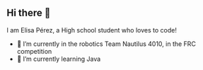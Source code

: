 ## Hi there 👋

I am Elisa Pérez, a High school student who loves to code!

- 🔭 I’m currently in the robotics Team Nautilus 4010, in the FRC competition
- 🌱 I’m currently learning Java

<!--
**ElisaFPerez/ElisaFPerez** is a ✨ _special_ ✨ repository because its `README.md` (this file) appears on your GitHub profile.

Here are some ideas to get you started:

- 🔭 I’m currently working on ...
- 🌱 I’m currently learning ...
- 👯 I’m looking to collaborate on ...
- 🤔 I’m looking for help with ...
- 💬 Ask me about ...
- 📫 How to reach me: ...
- 😄 Pronouns: ...
- ⚡ Fun fact: ...
-->
